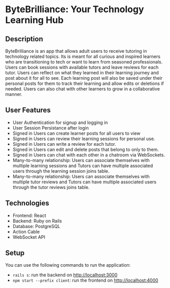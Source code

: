 # ByteBrilliance: Your Technology Learning Hub

## Description
ByteBrilliance is an app that allows adult users to receive tutoring in technology related topics. Its is meant for all curious and inspired learners who are transitioning to tech or want to learn from seasoned professionals. Users can book sessions with available tutors and leave reviews for each tutor. Users can reflect on what they learned in their learning journey and post about it for all to see. Each learning post will also be saved under their personal posts for them to track their learning and allow edits or deletions if needed. Users can also chat with other learners to grow in a collaborative manner. 


## User Features

- User Authentication for signup and logging in 
- User Session Persistance after login
- Signed in Users can create learner posts for all users to view
- Signed in Users can review their learning sessions for personal use. 
- Signed in Users can write a review for each tutor.
- Signed in Users can edit and delete posts that belong to only to them. 
- Signed in Users can chat with each other in a chatroom via WebSockets. 
- Many-to-many relationship: Users can associate themselves with multiple learning sessions and Tutors can have multiple associated users through the learning session joins table. 
- Many-to-many relationship: Users can associate themselves with multiple tutor reviews and Tutors can have multiple associated users through the tutor reviews joins table. 


## Technologies
- Frontend: React 
- Backend: Ruby on Rails 
- Database: PostgreSQL
- Action Cable
- WebSocket API

## Setup
You can use the following commands to run the application:

- `rails s`: run the backend on [http://localhost:3000](http://localhost:3000)
- `npm start --prefix client`: run the frontend on
  [http://localhost:4000](http://localhost:4000)

    




